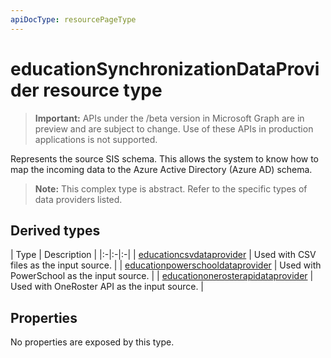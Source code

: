 ```yaml
---
apiDocType: resourcePageType
---
```

# educationSynchronizationDataProvider resource type

> **Important:** APIs under the /beta version in Microsoft Graph are in preview and are subject to change. Use of these APIs in production applications is not supported.

Represents the source SIS schema. This allows the system to know how to map the incoming data to the Azure Active Directory (Azure AD) schema. 

> **Note:** This complex type is abstract. Refer to the specific types of data providers listed.

## Derived types
| Type | Description | 
|:-|:-|:-|
| [educationcsvdataprovider](educationCsvDataProvider.md) | Used with CSV files as the input source. |
| [educationpowerschooldataprovider](educationPowerSchoolDataProvider.md) | Used with PowerSchool as the input source. |
| [educationonerosterapidataprovider](educationOneRosterApiDataProvider.md) | Used with OneRoster API as the input source. |

## Properties

No properties are exposed by this type.
